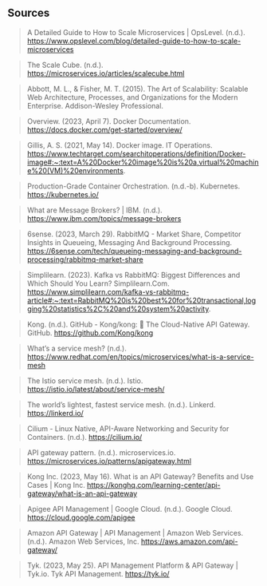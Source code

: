 ## Sources

> <a name="scale_microservices_opslevel"></a> A Detailed Guide to How to Scale Microservices | OpsLevel. (n.d.). https://www.opslevel.com/blog/detailed-guide-to-how-to-scale-microservices

> <a name ="scale_cube_io"></a> The Scale Cube. (n.d.). https://microservices.io/articles/scalecube.html

> <a name="the_art_of_scalability"></a> Abbott, M. L., & Fisher, M. T. (2015). The Art of Scalability: Scalable Web Architecture, Processes, and Organizations for the Modern Enterprise. Addison-Wesley Professional.

> <a name ="docker_overview"></a> Overview. (2023, April 7). Docker Documentation. https://docs.docker.com/get-started/overview/

> <a name ="docker_image"></a> Gillis, A. S. (2021, May 14). Docker image. IT Operations. https://www.techtarget.com/searchitoperations/definition/Docker-image#:~:text=A%20Docker%20image%20is%20a,virtual%20machine%20(VM)%20environments.

> <a name ="kubernetes"></a> Production-Grade Container Orchestration. (n.d.-b). Kubernetes. https://kubernetes.io/ 

> <a name ="msg_broker_ibm"></a> What are Message Brokers? | IBM. (n.d.). https://www.ibm.com/topics/message-brokers

> <a name ="msg_broker_share"></a> 6sense. (2023, March 29). RabbitMQ - Market Share, Competitor Insights in Queueing, Messaging And Background Processing. https://6sense.com/tech/queueing-messaging-and-background-processing/rabbitmq-market-share

> <a name ="rabbitmq_vs_kafka"></a>  Simplilearn. (2023). Kafka vs RabbitMQ: Biggest Differences and Which Should You Learn? Simplilearn.Com. https://www.simplilearn.com/kafka-vs-rabbitmq-article#:~:text=RabbitMQ%20is%20best%20for%20transactional,logging%20statistics%2C%20and%20system%20activity.

> <a name ="kong"></a>  Kong. (n.d.). GitHub - Kong/kong: 🦍 The Cloud-Native API Gateway. GitHub. https://github.com/Kong/kong

> What’s a service mesh? (n.d.). https://www.redhat.com/en/topics/microservices/what-is-a-service-mesh

> The Istio service mesh. (n.d.). Istio. https://istio.io/latest/about/service-mesh/

> The world’s lightest, fastest service mesh. (n.d.). Linkerd. https://linkerd.io/

> Cilium - Linux Native, API-Aware Networking and Security for Containers. (n.d.). https://cilium.io/

> API gateway pattern. (n.d.). microservices.io. https://microservices.io/patterns/apigateway.html

> Kong Inc. (2023, May 16). What is an API Gateway? Benefits and Use Cases | Kong Inc. https://konghq.com/learning-center/api-gateway/what-is-an-api-gateway

> Apigee API Management | Google Cloud. (n.d.). Google Cloud. https://cloud.google.com/apigee

> Amazon API Gateway | API Management | Amazon Web Services. (n.d.). Amazon Web Services, Inc. https://aws.amazon.com/api-gateway/

> Tyk. (2023, May 25). API Management Platform & API Gateway | Tyk.io. Tyk API Management. https://tyk.io/
